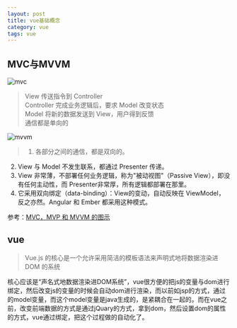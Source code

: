 ```yaml
---
layout: post
title: vue基础概念
category: vue
tags: vue
---
```


## MVC与MVVM
![mvc](https://www.ruanyifeng.com/blogimg/asset/2015/bg2015020105.png)

>View 传送指令到 Controller  
Controller 完成业务逻辑后，要求 Model 改变状态  
Model 将新的数据发送到 View，用户得到反馈  
通信都是单向的

![mvvm](https://www.ruanyifeng.com/blogimg/asset/2015/bg2015020110.png)

>1. 各部分之间的通信，都是双向的。  
2. View 与 Model 不发生联系，都通过 Presenter 传递。  
3. View 非常薄，不部署任何业务逻辑，称为"被动视图"（Passive View），即没有任何主动性，而 Presenter非常厚，所有逻辑都部署在那里。  
4. 它采用双向绑定（data-binding）：View的变动，自动反映在 ViewModel，反之亦然。Angular 和 Ember 都采用这种模式。

参考：[MVC，MVP 和 MVVM 的图示](https://www.ruanyifeng.com/blog/2015/02/mvcmvp_mvvm.html)

## vue
> Vue.js 的核心是一个允许采用简洁的模板语法来声明式地将数据渲染进 DOM 的系统

核心应该是“声名式地数据渲染进DOM系统”，vue很方便的把js的变量与dom进行绑定，然后改变js的变量的时候会自动dom进行渲染，而以前如jsp的方式，通过的model变量，而这个model变量是java生成的，是紧耦合在一起的。而在vue之前，改变前端数据的方式是通过jQuary的方式，拿到dom，然后设置dom的属性的方式，vue通过绑定，把这个过程做的自动化了。
